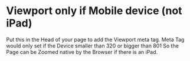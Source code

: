 # Viewport only if Mobile device (not iPad)
 
Put this in the Head of your page to add the Viewport meta tag.
Meta Tag would only set if the Device smaller than 320 or bigger than 801
So the Page can be Zoomed native by the Browser if there is an iPad.
